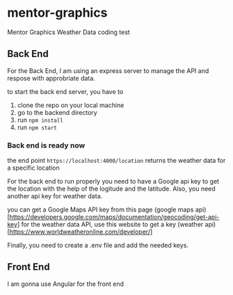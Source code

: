 # mentor-graphics
Mentor Graphics Weather Data coding test

## Back End
For the Back End, I am using an express server to manage the API and respose with approbriate data.

to start the back end server, you have to
1. clone the repo on your local machine
2. go to the backend directory
3. run ```npm install```
4. run ```npm start```

### Back end is ready now
the end point ``` https://localhost:4000/location ``` returns the weather data for a specific location

For the back end to run properly you need to have a Google api key to get the location with the help of the logitude and the latitude. 
Also, you need another api key for weather data. 

you can get a Google Maps API key from this page (google maps api)[https://developers.google.com/maps/documentation/geocoding/get-api-key]
for the weather data API, use this website to get a key (weather api)[https://www.worldweatheronline.com/developer/] 

Finally, you need to create a .env file and add the needed keys.

## Front End 
I am gonna use Angular for the front end 
